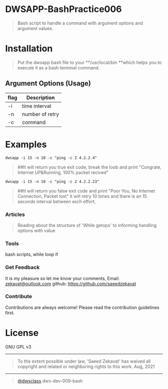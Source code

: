 # **DWSAPP-BashPractice006**

> Bash script to handle a command with argument options and argument values.

# Installation

> Put the dwsapp bash file to your **/usr/local/bin **which helps you to execute it as a bash terminal command.

## Argument Options (Usage)


| flag | Description     |
| ------ | ----------------- |
| -i   | time interval   |
| -n   | number of retry |
| -c   | command         |

# Examples

`dwsapp -i 15 -n 10 -c "ping -c 2 4.2.2.4"`

> ##It will return you true exit code, break the loob and print  "Congrate, Internet UP&Running, 100% packet recived"

`dwsapp -i 15 -n 10 -c "ping -c 2 4.2.2.23"`

> ##It will return you false exit code and print "Poor You, No Internet Connection, Packet lost" it will retry 10 times and there is an 15 seconds interval between exch effort,

### Articles

> Reading about the structure of 'While getops' to informing handling options with value

### Tools

bash scripts,
while loop
if

### Get Feedback

It is my pleasure so let me know your comments,
Email: zekavat@outlook.com
github: https://github.com/saeedzekavat

### Contribute

Contributions are always welcome! Please read the contribution guidelines first.

# License

GNU GPL v3

---

> To the extent possible under law, 'Saeed Zekavat' has waived all copyright and related or neighboring rights to this work.
> Aug, 2021

---

> [@dwsclass](https://github.com/dwsclass) dws-dev-009-bash
